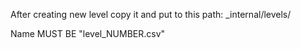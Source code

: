 After creating new level copy it and put to this path: _internal/levels/ 

Name MUST BE "level_NUMBER.csv"
